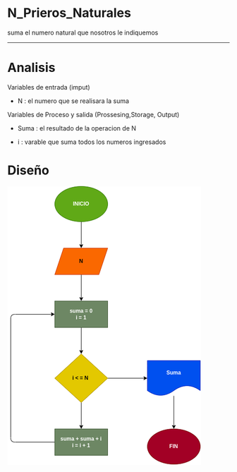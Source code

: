 # N_Prieros_Naturales
suma el numero natural que nosotros le indiquemos 

---

# Analisis

Variables de entrada (imput)

- N : el numero que se realisara la suma

Variables de Proceso y salida (Prossesing,Storage, Output)

- Suma : el resultado de la operacion de N

- i : varable que suma todos los numeros ingresados

# Diseño

![Diagrama de flujo](Diagrama.png)